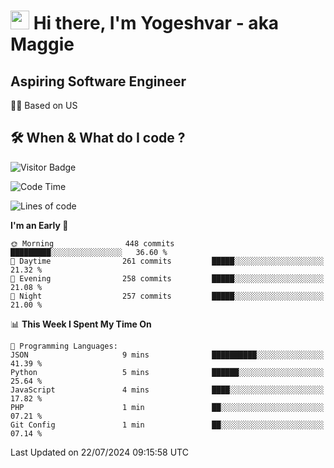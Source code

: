 <h1><img src="https://emojis.slackmojis.com/emojis/images/1531849430/4246/blob-sunglasses.gif?1531849430" width="30"/> Hi there, I'm Yogeshvar - aka Maggie</h1>

## Aspiring Software Engineer
🏂🏻  Based on US 

## 🛠 When & What do I code ?  

![Visitor Badge](https://visitor-badge.feriirawann.repl.co?username=yogeshvar&repo=yogeshvar&label=Visitors&style=plastic&color=%23457BFF&contentType=svg)

<!--START_SECTION:waka-->
![Code Time](http://img.shields.io/badge/Code%20Time-2%2C909%20hrs%2049%20mins-blue)

![Lines of code](https://img.shields.io/badge/From%20Hello%20World%20I%27ve%20Written-4.1%20million%20lines%20of%20code-blue)

**I'm an Early 🐤** 

```text
🌞 Morning                448 commits         █████████░░░░░░░░░░░░░░░░   36.60 % 
🌆 Daytime                261 commits         █████░░░░░░░░░░░░░░░░░░░░   21.32 % 
🌃 Evening                258 commits         █████░░░░░░░░░░░░░░░░░░░░   21.08 % 
🌙 Night                  257 commits         █████░░░░░░░░░░░░░░░░░░░░   21.00 % 
```


📊 **This Week I Spent My Time On** 

```text
💬 Programming Languages: 
JSON                     9 mins              ██████████░░░░░░░░░░░░░░░   41.39 % 
Python                   5 mins              ██████░░░░░░░░░░░░░░░░░░░   25.64 % 
JavaScript               4 mins              ████░░░░░░░░░░░░░░░░░░░░░   17.82 % 
PHP                      1 min               ██░░░░░░░░░░░░░░░░░░░░░░░   07.21 % 
Git Config               1 min               ██░░░░░░░░░░░░░░░░░░░░░░░   07.14 % 
```


 Last Updated on 22/07/2024 09:15:58 UTC
<!--END_SECTION:waka-->
